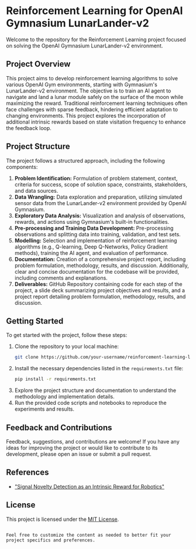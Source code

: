 # Reinforcement Learning for OpenAI Gymnasium LunarLander-v2

Welcome to the repository for the Reinforcement Learning project focused on solving the OpenAI Gymnasium LunarLander-v2 environment.

## Project Overview

This project aims to develop reinforcement learning algorithms to solve various OpenAI Gym environments, starting with Gymnasium's LunarLander-v2 environment. The objective is to train an AI agent to navigate and land a lunar module safely on the surface of the moon while maximizing the reward. Traditional reinforcement learning techniques often face challenges with sparse feedback, hindering efficient adaptation to changing environments. This project explores the incorporation of additional intrinsic rewards based on state visitation frequency to enhance the feedback loop.

## Project Structure

The project follows a structured approach, including the following components:

1. **Problem Identification:** Formulation of problem statement, context, criteria for success, scope of solution space, constraints, stakeholders, and data sources.
2. **Data Wrangling:** Data exploration and preparation, utilizing simulated sensor data from the LunarLander-v2 environment provided by OpenAI Gymnasium.
3. **Exploratory Data Analysis:** Visualization and analysis of observations, rewards, and actions using Gymnasium's built-in functionalities.
4. **Pre-processing and Training Data Development:** Pre-processing observations and splitting data into training, validation, and test sets.
5. **Modelling:** Selection and implementation of reinforcement learning algorithms (e.g., Q-learning, Deep Q-Networks, Policy Gradient methods), training the AI agent, and evaluation of performance.
6. **Documentation:** Creation of a comprehensive project report, including problem formulation, methodology, results, and discussion. Additionally, clear and concise documentation for the codebase will be provided, including comments and explanations.
7. **Deliverables:** GitHub Repository containing code for each step of the project, a slide deck summarizing project objectives and results, and a project report detailing problem formulation, methodology, results, and discussion.

## Getting Started

To get started with the project, follow these steps:

1. Clone the repository to your local machine:
   ```bash
   git clone https://github.com/your-username/reinforcement-learning-lunarlander.git
   ```
2. Install the necessary dependencies listed in the `requirements.txt` file:
   ```bash
   pip install -r requirements.txt
   ```
3. Explore the project structure and documentation to understand the methodology and implementation details.
4. Run the provided code scripts and notebooks to reproduce the experiments and results.

## Feedback and Contributions

Feedback, suggestions, and contributions are welcome! If you have any ideas for improving the project or would like to contribute to its development, please open an issue or submit a pull request.

## References

- ["Signal Novelty Detection as an Intrinsic Reward for Robotics"](https://www.mdpi.com/1424-8220/23/8/3985)

## License

This project is licensed under the [MIT License](LICENSE).
```

Feel free to customize the content as needed to better fit your project specifics and preferences.
